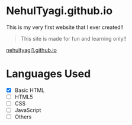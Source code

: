 # NehulTyagi.github.io
This is my very first website that I ever created!!

> This site is made for fun and learning only!!

[nehultyagi1.github.io](nehultyagi1.github.io)

# Languages Used
- [x] Basic HTML
- [ ] HTML5
- [ ] CSS
- [ ] JavaScript
- [ ] Others
